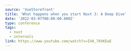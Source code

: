 ```yaml
---
source: 'VueStorefront'
title: 'What happens when you start Nuxt 3: A Deep Dive'
date: '2022-03-07T00:00:00.000Z'
type: conference
tags:
  - nuxt
  - internals
link: https://www.youtube.com/watch?v=IVA_76hKEwE
---
```

